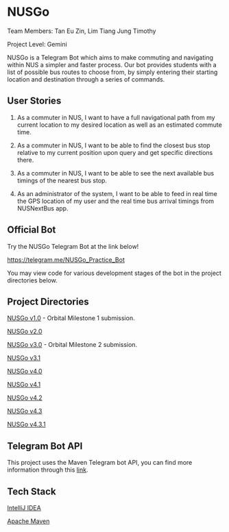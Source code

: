 # NUSGo
Team Members: Tan Eu Zin, Lim Tiang Jung Timothy

Project Level: Gemini

NUSGo is a Telegram Bot which aims to make commuting and navigating within NUS a simpler and faster process. Our bot provides students with a list of possible bus routes to choose from, by simply entering their starting location and destination through a series of commands. 

## User Stories
1. As a commuter in NUS, I want to have a full navigational path from my current location to my desired
location as well as an estimated commute time.

2. As a commuter in NUS, I want to be able to find the closest bus stop relative to my current position
upon query and get specific directions there.

3. As a commuter in NUS, I want to be able to see the next available bus timings of the nearest bus stop.

4. As an administrator of the system, I want to be able to feed in real time the GPS location of my user
and the real time bus arrival timings from NUSNextBus app.

## Official Bot
Try the NUSGo Telegram Bot at the link below!

https://telegram.me/NUSGo_Practice_Bot

You may view code for various development stages of the bot in the project directories below.

## Project Directories
[NUSGo v1.0](/NUSGo%20v1.0) - Orbital Milestone 1 submission.

[NUSGo v2.0](/NUSGo%20v2.0)

[NUSGo v3.0](/NUSGo%20v3.0) - Orbital Milestone 2 submission.

[NUSGo v3.1](/NUSGo%20v3.0)

[NUSGo v4.0](/NUSGo%20v4.0)

[NUSGo v4.1](/NUSGo%20v4.1)

[NUSGo v4.2](/NUSGo%20v4.2)

[NUSGo v4.3](/NUSGo%20v4.3)

[NUSGo v4.3.1](/NUSGo%20v4.3.1)


## Telegram Bot API
This project uses the Maven Telegram bot API, you can find more information through this [link](https://github.com/rubenlagus/TelegramBots).

## Tech Stack
[IntelliJ IDEA](https://www.jetbrains.com/idea/)

[Apache Maven](http://maven.apache.org/)
